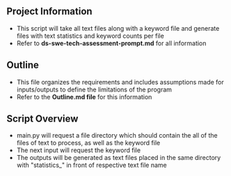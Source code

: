 ## Project Information
- This script will take all text files along with a keyword file and generate files with text statistics and keyword counts per file
- Refer to **ds-swe-tech-assessment-prompt.md** for all information

## Outline
- This file organizes the requirements and includes assumptions made for inputs/outputs to define the limitations of the program
- Refer to the **Outline.md file** for this information

## Script Overview
- main.py will request a file directory which should contain the all of the files of text to process, as well as the keyword file
- The next input will request the keyword file 
- The outputs will be generated as text files placed in the same directory with "statistics_" in front of respective text file name